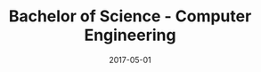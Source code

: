 ---
title: Bachelor of Science - Computer Engineering
institution: University of Cincinnati
description: BS Description
date: 2017-05-01
---